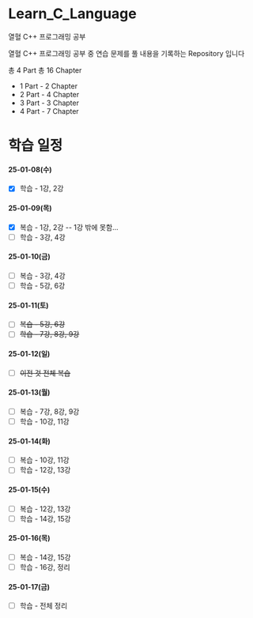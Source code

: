 # Learn_C_Language
열혈 C++ 프로그래밍 공부 

열혈 C++ 프로그래밍 공부 중 연습 문제를 풀 내용을 기록하는 Repository 입니다

총 4 Part
총 16 Chapter

- 1 Part - 2 Chapter
- 2 Part - 4 Chapter
- 3 Part - 3 Chapter
- 4 Part - 7 Chapter


# 학습 일정

#### 25-01-08(수)
- [X] 학습 - 1강, 2강

#### 25-01-09(목)
- [X] 복습 - 1강, 2강 -- 1강 밖에 못함...
- [ ] 학습 - 3강, 4강

#### 25-01-10(금)
- [ ] 복습 - 3강, 4강
- [ ] 학습 - 5강, 6강

#### 25-01-11(토)
- [ ] ~~복습 - 5강, 6강~~
- [ ] ~~학습 - 7강, 8강, 9강~~

#### 25-01-12(일)
- [ ] ~~이전 것 전체 복습~~

#### 25-01-13(월)
- [ ] 복습 - 7강, 8강, 9강
- [ ] 학습 - 10강, 11강

#### 25-01-14(화)
- [ ] 복습 - 10강, 11강
- [ ] 학습 - 12강, 13강

#### 25-01-15(수)
- [ ] 복습 - 12강, 13강
- [ ] 학습 - 14강, 15강

#### 25-01-16(목)
- [ ] 복습 - 14강, 15강
- [ ] 학습 - 16강, 정리

#### 25-01-17(금)
- [ ] 학습 - 전체 정리
